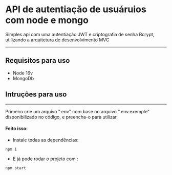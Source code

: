 # API de autentiação de usuáruios com node e mongo

Simples api com uma autentiação JWT e criptografia de senha Bcrypt, utilizando a arquitetura de desenvolvimento MVC

----
## Requisitos para uso

 - Node 16v
 - MongoDb

## Intruções para uso  
----
Primeiro crie um arquivo ".env" com base no arquivo ".env.exemple" disponibilizado no código, e preencha-o para utilizar.

#### Feito isso:

- Instale todas as dependências:
```
npm i
```
- E já pode rodar o projeto com :
```
npm start
```
